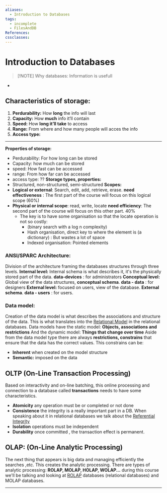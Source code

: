 ```yaml
---
aliases:
  - Introduction to Databases
tags:
  - incomplete
  - FilesAndDB
References: 
cssclasses:
---
```

# Introduction to Databases

> [!NOTE] Why databases: 
>  Information is usefull

+ 
## Characteristics of storage:
1. **Perdurability:** How **long** the info will last
2. **Capacity:** How **much** info it’ll contain
3. **Speed:** How **long it’ll take** to access
4. **Range:** From where and how many people will acces the info
5. **Access type:** 






***
**Properties of storage:** 
+ Perdurability: For how long can be stored
+ Capacity: how much can be stored
+ speed: How fast can be accessed
+ range: From how far can be accessed
+ access type: ??
**Storage types, properties:**
 + Structured, non-structured, semi-structured
 **Scopes:**
 + **Logical or external**: Search, edit, add, retrieve, erase. **need effectiveness** : The first part of the course will focus on this logical scope (60%)
 + **Physical or internal scope**: read, write, locate **need efficiency**: The second part of the course will focus on this other part. 40%
	+ The key is to have some organisation so that the locate operation is not so costly:
		+ (binary search with a log n complexity)
		+ Hash organisation, direct key to where the element is (a dictionary) : But wastes a lot of space
		+ Indexed organisation: Pointed elements
### ANSI/SPARC Architecture:
Division of the architecture framing the databases structures through three levels. 
**Internal level:** Internal schema is what describes it, it's the physically stored part of the data. **data-devices** : for administrators
**Conceptual level:** Global view of the data structures, **conceptual schema**. **data - data** : for designers
**External level:** focused on users, view of the database. **External schema**. **data - users** : for users.

### Data model: 
Creation of the data model is what describes the associations and structure of the data. This is what translates into the [Relational Model](Relational%20Model.md)
in the relational databases. 
Data models have the static model: **Objects, associations and restrictions** 
And the dynamic model: **Things that change over time**
Aside from the data model type there are always **restrictions, constrains** that ensure that the data has the correct values. This constrains can be: 
+ **Inherent** when created on the model structure
+ **Semantic:** imposed on the data 
## OLTP (On-Line Transaction Processing)
Based on interactivity and on-line batching, this online processing and connection to a database called **transactions** needs to have some characteristics. 
+ **Atomicity** any operation must be or completed or not done
+ **Consistence** the integrity is a really important part in a DB. When speaking about it in relational databases we talk about the [Referential Integrity](Referential%20Integrity.md)
+ **Isolation** operations must be independent
+ **Durability** once committed , the transaction effect is permanent.
## OLAP: (On-Line Analytic Processing)
The next thing that appears is big data and managing efficiently the searches ,etc. This creates the analytic processing. 
There are types of analytic processing: **ROLAP, MOLAP, HOLAP, WOLAP...** during this course we'll be talking and looking at [ROLAP](ROLAP)
databases (relational databases) and MOLAP databases. 


***